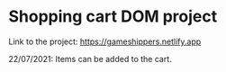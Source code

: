 # Shopping cart DOM project

Link to the project: https://gameshippers.netlify.app

22/07/2021: Items can be added to the cart. 
